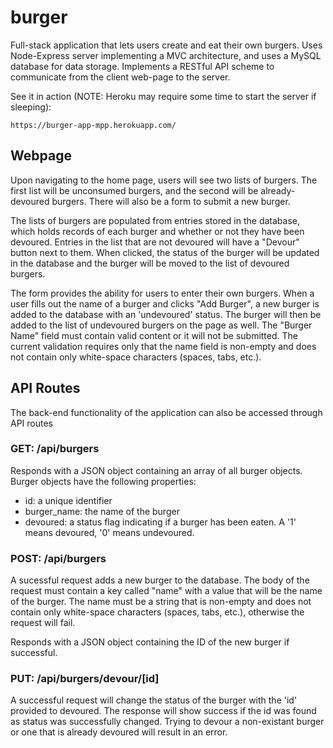 # burger
Full-stack application that lets users create and eat their own burgers. Uses Node-Express server implementing a MVC architecture, and uses a MySQL database for data storage. Implements a RESTful API scheme to communicate from the client web-page to the server.

See it in action (NOTE: Heroku may require some time to start the server if sleeping):

`https://burger-app-mpp.herokuapp.com/`


## Webpage

Upon navigating to the home page, users will see two lists of burgers. The first list will be unconsumed burgers, and the second will be already-devoured burgers. There will also be a form to submit a new burger.

The lists of burgers are populated from entries stored in the database, which holds records of each burger and whether or not they have been devoured. Entries in the list that are not devoured will have a "Devour" button next to them. When clicked, the status of the burger will be updated in the database and the burger will be moved to the list of devoured burgers.

The form provides the ability for users to enter their own burgers. When a user fills out the name of a burger and clicks "Add Burger", a new burger is added to the database with an 'undevoured' status. The burger will then be added to the list of undevoured burgers on the page as well. The "Burger Name" field must contain valid content or it will not be submitted. The current validation requires only that the name field is non-empty and does not contain only white-space characters (spaces, tabs, etc.).


## API Routes

The back-end functionality of the application can also be accessed through API routes

### GET: /api/burgers

Responds with a JSON object containing an array of all burger objects. Burger objects have the following properties:

* id: a unique identifier
* burger_name: the name of the burger
* devoured: a status flag indicating if a burger has been eaten. A '1' means devoured, '0' means undevoured.

### POST: /api/burgers

A sucessful request adds a new burger to the database. The body of the request must contain a key called "name" with a value that will be the name of the burger. The name must be a string that is non-empty and does not contain only white-space characters (spaces, tabs, etc.), otherwise the request will fail.

Responds with a JSON object containing the ID of the new burger if successful.

### PUT: /api/burgers/devour/[id]

A successful request will change the status of the burger with the 'id' provided to devoured. The response will show success if the id was found as status was successfully changed. Trying to devour a non-existant burger or one that is already devoured will result in an error.
